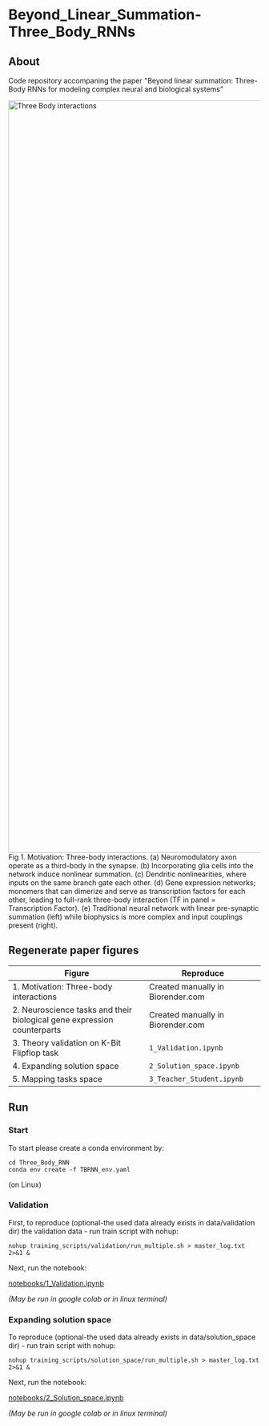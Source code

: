 # Beyond_Linear_Summation-Three_Body_RNNs

## About
Code repository accompaning the paper "Beyond linear summation: Three-Body RNNs for modeling complex neural and biological systems"

<img width="2250" height="1500" alt="Three Body interactions" src="https://github.com/user-attachments/assets/0a406309-1f0f-4786-9e3c-6a9fe0a1ce11" />
Fig 1. Motivation: Three-body interactions. (a) Neuromodulatory axon operate
as a third-body in the synapse. (b) Incorporating glia cells into the network induce
nonlinear summation. (c) Dendritic nonlinearities, where inputs on the same branch
gate each other. (d) Gene expression networks; monomers that can dimerize and serve
as transcription factors for each other, leading to full-rank three-body interaction (TF
in panel = Transcription Factor). (e) Traditional neural network with linear
pre-synaptic summation (left) while biophysics is more complex and input couplings
present (right). 


## Regenerate paper figures

|Figure         | Reproduce |
|----------------------|------|
|1. Motivation: Three-body interactions|Created manually in Biorender.com|
|2. Neuroscience tasks and their biological gene expression counterparts|Created manually in Biorender.com|
|3. Theory validation on K-Bit Flipflop task|`1_Validation.ipynb`|
|4. Expanding solution space|`2_Solution_space.ipynb`|
|5. Mapping tasks space|`3_Teacher_Student.ipynb`|

## Run
### Start
To start please create a conda environment by:
```
cd Three_Body_RNN
conda env create -f TBRNN_env.yaml
```
(on Linux)

### Validation
First, to reproduce (optional-the used data already exists in data/validation dir) the validation data - run train script with nohup:
```
nohup training_scripts/validation/run_multiple.sh > master_log.txt 2>&1 &
```
Next, run the notebook:

[notebooks/1_Validation.ipynb](notebooks/1_Validation.ipynb)

*(May be run in google colab or in linux terminal)*

### Expanding solution space
To reproduce (optional-the used data already exists in data/solution_space dir) - run train script with nohup:
```
nohup training_scripts/solution_space/run_multiple.sh > master_log.txt 2>&1 &
```
Next, run the notebook:

[notebooks/2_Solution_space.ipynb](notebooks/2_Solution_space.ipynb)

*(May be run in google colab or in linux terminal)*
